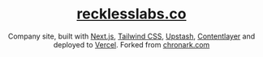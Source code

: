 <div align="center">
    <a href="https://recklesslabs.co"><h1 align="center"><a target="_blank" href="https://recklesslabs.co/">recklesslabs.co</a></h1></a>
    
Company site, built with [Next.js](https://nextjs.org/), [Tailwind CSS](https://tailwindcss.com/), [Upstash](https://upstash.com), [Contentlayer](https://www.contentlayer.dev/) and deployed to [Vercel](https://vercel.com/). Forked from [chronark.com](https://github.com/chronark/chronark.com)

</div>
